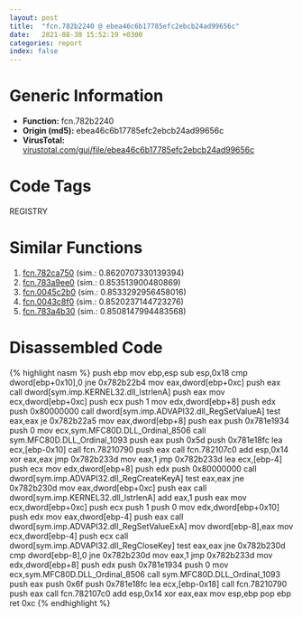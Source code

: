 ```yaml
---
layout: post
title:  "fcn.782b2240 @ ebea46c6b17785efc2ebcb24ad99656c"
date:   2021-08-30 15:52:19 +0300
categories: report
index: false
---
```


# Generic Information
- **Function:** fcn.782b2240
- **Origin (md5):** ebea46c6b17785efc2ebcb24ad99656c
- **VirusTotal:** [virustotal.com/gui/file/ebea46c6b17785efc2ebcb24ad99656c][virustotal_ref]

# Code Tags
<span class="tag" id="REGISTRY">REGISTRY</span>


# Similar Functions

1. [fcn.782ca750][similar_1_ref] (sim.: 0.8620707330139394)
2. [fcn.783a9ee0][similar_2_ref] (sim.: 0.853513900480869)
3. [fcn.0045c2b0][similar_3_ref] (sim.: 0.8533292956458016)
4. [fcn.0043c8f0][similar_4_ref] (sim.: 0.8520237144723276)
5. [fcn.783a4b30][similar_5_ref] (sim.: 0.8508147994483568)


# Disassembled Code

{% highlight nasm %}
push ebp
mov ebp,esp
sub esp,0x18
cmp dword[ebp+0x10],0
jne 0x782b22b4
mov eax,dword[ebp+0xc]
push eax
call dword[sym.imp.KERNEL32.dll_lstrlenA]
push eax
mov ecx,dword[ebp+0xc]
push ecx
push 1
mov edx,dword[ebp+8]
push edx
push 0x80000000
call dword[sym.imp.ADVAPI32.dll_RegSetValueA]
test eax,eax
je 0x782b22a5
mov eax,dword[ebp+8]
push eax
push 0x781e1934
push 0
mov ecx,sym.MFC80D.DLL_Ordinal_8506
call sym.MFC80D.DLL_Ordinal_1093
push eax
push 0x5d
push 0x781e18fc
lea ecx,[ebp-0x10]
call fcn.78210790
push eax
call fcn.782107c0
add esp,0x14
xor eax,eax
jmp 0x782b233d
mov eax,1
jmp 0x782b233d
lea ecx,[ebp-4]
push ecx
mov edx,dword[ebp+8]
push edx
push 0x80000000
call dword[sym.imp.ADVAPI32.dll_RegCreateKeyA]
test eax,eax
jne 0x782b230d
mov eax,dword[ebp+0xc]
push eax
call dword[sym.imp.KERNEL32.dll_lstrlenA]
add eax,1
push eax
mov ecx,dword[ebp+0xc]
push ecx
push 1
push 0
mov edx,dword[ebp+0x10]
push edx
mov eax,dword[ebp-4]
push eax
call dword[sym.imp.ADVAPI32.dll_RegSetValueExA]
mov dword[ebp-8],eax
mov ecx,dword[ebp-4]
push ecx
call dword[sym.imp.ADVAPI32.dll_RegCloseKey]
test eax,eax
jne 0x782b230d
cmp dword[ebp-8],0
jne 0x782b230d
mov eax,1
jmp 0x782b233d
mov edx,dword[ebp+8]
push edx
push 0x781e1934
push 0
mov ecx,sym.MFC80D.DLL_Ordinal_8506
call sym.MFC80D.DLL_Ordinal_1093
push eax
push 0x6f
push 0x781e18fc
lea ecx,[ebp-0x18]
call fcn.78210790
push eax
call fcn.782107c0
add esp,0x14
xor eax,eax
mov esp,ebp
pop ebp
ret 0xc
{% endhighlight %}


[similar_1_ref]: /report/fcn.782ca750@ebea46c6b17785efc2ebcb24ad99656c
[similar_2_ref]: /report/fcn.783a9ee0@ebea46c6b17785efc2ebcb24ad99656c
[similar_3_ref]: /report/fcn.0045c2b0@17d73cbafe6dd96dd6f2291fab06fbb5
[similar_4_ref]: /report/fcn.0043c8f0@17d73cbafe6dd96dd6f2291fab06fbb5
[similar_5_ref]: /report/fcn.783a4b30@ebea46c6b17785efc2ebcb24ad99656c
[virustotal_ref]: https://www.virustotal.com/gui/file/ebea46c6b17785efc2ebcb24ad99656c